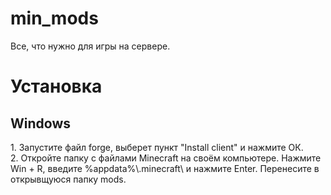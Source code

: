 # min_mods
Все, что нужно для игры на сервере.

<h1>Установка</h1>
<h2>Windows</h2>
1. Запустите файл forge, выберет пункт "Install client" и нажмите ОК.<br>
2. Откройте папку с файлами Minecraft на своём компьютере. Нажмите Win + R, введите %appdata%\.minecraft\ и нажмите Enter. Перенесите в открывщуюся папку mods.
